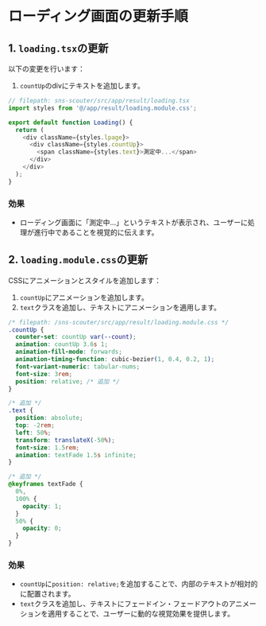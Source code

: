 # ローディング画面の更新手順

## 1. `loading.tsx`の更新

以下の変更を行います：

1. `countUp`のdivにテキストを追加します。

```typescript
// filepath: sns-scouter/src/app/result/loading.tsx
import styles from '@/app/result/loading.module.css';

export default function Loading() {
  return (
    <div className={styles.lpage}>
      <div className={styles.countUp}>
        <span className={styles.text}>測定中...</span>
      </div>
    </div>
  );
}
```

### 効果

- ローディング画面に「測定中...」というテキストが表示され、ユーザーに処理が進行中であることを視覚的に伝えます。

## 2. `loading.module.css`の更新

CSSにアニメーションとスタイルを追加します：

1. `countUp`にアニメーションを追加します。
2. `text`クラスを追加し、テキストにアニメーションを適用します。

```css
/* filepath: /sns-scouter/src/app/result/loading.module.css */
.countUp {
  counter-set: countUp var(--count);
  animation: countUp 3.6s 1;
  animation-fill-mode: forwards;
  animation-timing-function: cubic-bezier(1, 0.4, 0.2, 1);
  font-variant-numeric: tabular-nums;
  font-size: 3rem;
  position: relative; /* 追加 */
}

/* 追加 */
.text {
  position: absolute;
  top: -2rem;
  left: 50%;
  transform: translateX(-50%);
  font-size: 1.5rem;
  animation: textFade 1.5s infinite;
}

/* 追加 */
@keyframes textFade {
  0%,
  100% {
    opacity: 1;
  }
  50% {
    opacity: 0;
  }
}
```

### 効果

- `countUp`に`position: relative;`を追加することで、内部のテキストが相対的に配置されます。
- `text`クラスを追加し、テキストにフェードイン・フェードアウトのアニメーションを適用することで、ユーザーに動的な視覚効果を提供します。
